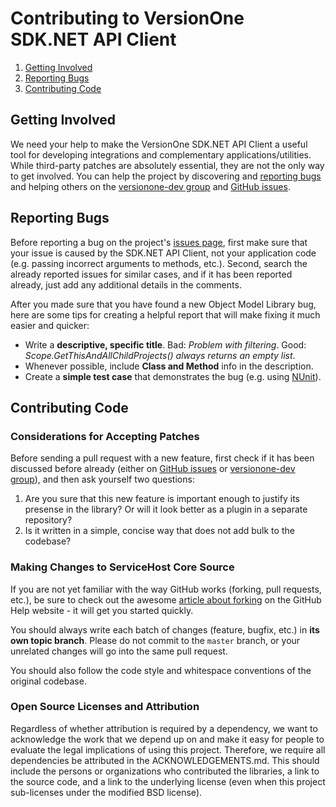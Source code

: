 # Contributing to VersionOne SDK.NET API Client

 1. [Getting Involved](#getting-involved)
 2. [Reporting Bugs](#reporting-bugs)
 3. [Contributing Code](#contributing-code)

## Getting Involved

We need your help to make the VersionOne SDK.NET API Client a useful tool for developing integrations and complementary applications/utilities. While third-party patches are absolutely essential, they are not the only way to get involved. You can help the project by discovering and [reporting bugs](#reporting-bugs) and helping others on the [versionone-dev group](http://groups.google.com/group/versionone-dev/) and [GitHub issues](https://github.com/versionone/VersionOne.SDK.NET.APIClient/issues).

## Reporting Bugs

Before reporting a bug on the project's [issues page](https://github.com/versionone/VersionOne.SDK.NET.APIClient/issues), first make sure that your issue is caused by the SDK.NET API Client, not your application code (e.g. passing incorrect arguments to methods, etc.). Second, search the already reported issues for similar cases, and if it has been reported already, just add any additional details in the comments.

After you made sure that you have found a new Object Model Library bug, here are some tips for creating a helpful report that will make fixing it much easier and quicker:

 * Write a **descriptive, specific title**. Bad: *Problem with filtering*. Good: *Scope.GetThisAndAllChildProjects() always returns an empty list*.
 * Whenever possible, include **Class and Method** info in the description.
 * Create a **simple test case** that demonstrates the bug (e.g. using [NUnit](http://www.nunit.org/)).

## Contributing Code

### Considerations for Accepting Patches

Before sending a pull request with a new feature, first check if it has been discussed before already (either on [GitHub issues](https://github.com/CloudMade/Leaflet/issues) or [versionone-dev group](http://groups.google.com/group/versionone-dev/)), and then ask yourself two questions:

 1. Are you sure that this new feature is important enough to justify its presense in the library? Or will it look better as a plugin in a separate repository?
 2. Is it written in a simple, concise way that does not add bulk to the codebase?

### Making Changes to ServiceHost Core Source

If you are not yet familiar with the way GitHub works (forking, pull requests, etc.), be sure to check out the awesome [article about forking](https://help.github.com/articles/fork-a-repo) on the GitHub Help website - it will get you started quickly.

You should always write each batch of changes (feature, bugfix, etc.) in **its own topic branch**. Please do not commit to the `master` branch, or your unrelated changes will go into the same pull request.

You should also follow the code style and whitespace conventions of the original codebase.

### Open Source Licenses and Attribution

Regardless of whether attribution is required by a dependency, we want to acknowledge the work that we depend up on and make it easy for people to evaluate the legal implications of using this project. Therefore, we require all dependencies be attributed in the ACKNOWLEDGEMENTS.md. This should include the persons or organizations who contributed the libraries, a link to the source code, and a link to the underlying license (even when this project sub-licenses under the modified BSD license).
